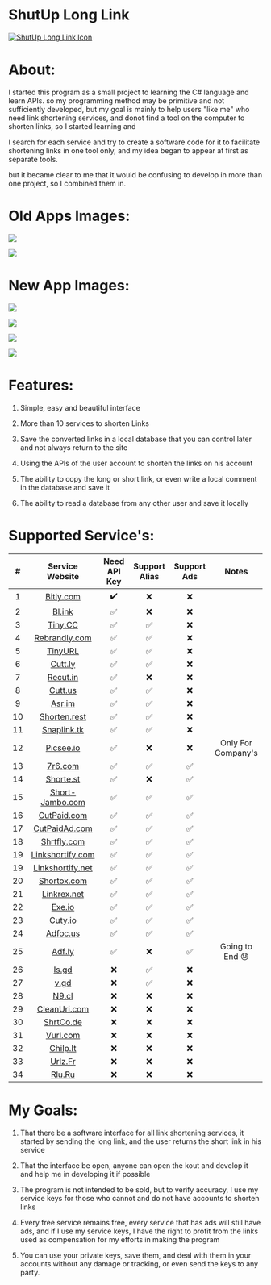 ShutUp Long Link
=============

[![ShutUp Long Link Icon](https://i.imgur.com/W5ZXM3z.png "ShutUp Long Link Icon")](https://i.imgur.com/W5ZXM3z.png "ShutUp Long Link Icon")



About:
=============

I started this program as a small project to learning  the C# language and learn APIs.
so my programming method may be primitive and not sufficiently developed, 
but my goal is mainly to help users "like me" who need link shortening services, 
and donot find a tool on the computer to shorten links, so I started learning and 

I search for each service and try to create a software code for it to facilitate shortening links in one tool only, and my idea began to appear at first as separate tools.

but it became clear to me that it would be confusing to develop in more than one project, so I combined them in.

Old Apps Images:
=============

[![](https://i.imgur.com/l2EIhCK.png)](https://i.imgur.com/l2EIhCK.png)

[![](https://i.imgur.com/xe39mn2.png)](https://i.imgur.com/xe39mn2.png)

New App Images:
=============

[![](https://i.imgur.com/Wg2xzgH.png)](https://i.imgur.com/Wg2xzgH.png)

[![](https://i.imgur.com/4j6wVje.png)](https://i.imgur.com/4j6wVje.png)

[![](https://i.imgur.com/JnLcsfJ.png)](https://i.imgur.com/JnLcsfJ.png)

[![](https://i.imgur.com/MpbreRP.png)](https://i.imgur.com/MpbreRP.png)


Features:
=============
1. Simple, easy and beautiful interface

2. More than 10 services to shorten Links

3. Save the converted links in a local database that you can control later and not always return to the site

4. Using the APIs of the user account to shorten the links on his account

5. The ability to copy the long or short link, or even write a local comment in the database and save it

6. The ability to read a database from any other user and save it locally

Supported Service's:
=============

| # | Service Website |Need API Key |Support Alias|Support Ads|Notes|
|:--------:|:----------:|:--------:|:-------:|:-------:|:-------:|
| 1 | [Bitly.com](https://bitly.com) |        ✔️     | ❌ |❌||
| 2 | [Bl.ink](https://www.bl.ink) |✅| ❌ |❌||
| 3 | [Tiny.CC](https://tiny.cc) | ✅| ✅ |❌||
| 4 | [Rebrandly.com](https://www.rebrandly.com) | ✅|✅|❌||
| 5 | [TinyURL](https://tinyurl.com) | ✅|✅|❌||
| 6 | [Cutt.ly](https://cutt.ly) | ✅|✅|❌||
| 7 | [Recut.in](https://recut.in) | ✅|❌|❌||
| 8 | [Cutt.us](https://cutt.us) | ✅|✅|❌||
| 9 | [Asr.im](https://asr.im) | ✅|✅|❌||
| 10 |[Shorten.rest](https://www.shorten.rest) | ✅|✅|❌||
| 11 |[Snaplink.tk](https://snaplink.tk) | ✅|✅|❌||
| 12 |[Picsee.io](https://picsee.io/en) | ✅|❌|❌|Only For Company's |
| 13 |[7r6.com](https://7r6.com) | ✅|✅|✅||
| 14 |[Shorte.st](https://shorte.st) | ✅|❌|✅||
| 15 |[Short-Jambo.com](https://short-jambo.com) | ✅|✅|✅||
| 16 |[CutPaid.com](https://cutpaid.com) | ✅|✅|✅||
| 17 |[CutPaidAd.com](https://cutpaidad.com) | ✅|✅|✅||
| 18 |[Shrtfly.com](https://shrtfly.com) | ✅|✅|✅||
| 19 |[Linkshortify.com](https://linkshortify.com) | ✅|✅|✅||
| 19 |[Linkshortify.net](https://linkshortify.net) | ✅|✅|✅||
| 20 |[Shortox.com](https://shortox.com) | ✅|✅|✅||
| 21 |[Linkrex.net](https://linkrex.net) | ✅|✅|✅||
| 22 |[Exe.io](https://exe.io) | ✅|✅|✅||
| 23 |[Cuty.io](https://cuty.io) | ✅|✅|✅||
| 24 |[Adfoc.us](https://adfoc.us) | ✅|✅|✅||
| 25 |[Adf.ly](https://adf.ly) | ✅|❌|✅|Going to End 😓|
| 26 |[Is.gd](https://is.gd) |❌|✅|❌||
| 27 |[v.gd](https://v.gd) |❌|✅|❌||
| 28 |[N9.cl](https://n9.cl/en) |❌|❌|❌||
| 29 |[CleanUri.com](https://cleanuri.com) |❌|❌|❌||
| 30 |[ShrtCo.de](https://shrtco.de) |❌|❌|❌||
| 31 |[Vurl.com](https://vurl.com) |❌|❌|❌||
| 32 |[Chilp.It](http://chilp.it) |❌|❌|❌||
| 33 |[Urlz.Fr](https://urlz.fr) |❌|❌|❌||
| 34 |[Rlu.Ru](http://rlu.ru) |❌|❌|❌||

My Goals:
=============

1. That there be a software interface for all link shortening services, it started by sending the long link, and the user returns the short link in his service

2. That the interface be open, anyone can open the kout and develop it and help me in developing it if possible

4. The program is not intended to be sold, but to verify accuracy, I use my service keys for those who cannot and do not have accounts to shorten links

5. Every free service remains free, every service that has ads will still have ads, and if I use my service keys, I have the right to profit from the links used as compensation for my efforts in making the program

6. You can use your private keys, save them, and deal with them in your accounts without any damage or tracking, or even send the keys to any party.
